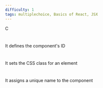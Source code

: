 ```yaml
---
difficulty: 1
tags: multiplechoice, Basics of React, JSX
---
```


C

#

It defines the component's ID

#

It sets the CSS class for an element

#

It assigns a unique name to the component


